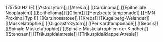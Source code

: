 175750 Hz (E)
[[Astrozytom]]
[[Atresia]]
[[Carcinoma]]
[[Epitheliale Neoplasien]]
[[Epithelioma]]
[[Gliom]]
[[Herzbeuteltamponade]]
[[HMN Proximal Typ I]]
[[Karzinomatose]]
[[Krebs]]
[[Kugelberg-Welander]]
[[Muskelatrophie]]
[[Oligoastrozytom]]
[[Perikardtamponade]]
[[Sepsis]]
[[Spinale Muskelatrophie]]
[[Spinale Muskelatrophien der Kindheit]]
[[Stenosen]]
[[Trikuspidalatresie]]
[[Trikuspidalklappe Atresie]]